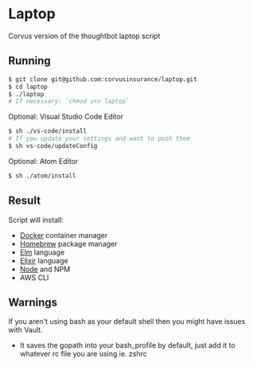 # Laptop

Corvus version of the thoughtbot laptop script

## Running

```sh
$ git clone git@github.com:corvusinsurance/laptop.git
$ cd laptop
$ ./laptop
# If necessary: `chmod u+x laptop`
```

Optional: Visual Studio Code Editor

```sh
$ sh ./vs-code/install
# If you update your settings and want to push them
$ sh vs-code/updateConfig
```

Optional: Atom Editor
```sh
$ sh ./atom/install
```

## Result

Script will install:

* [Docker](https://www.docker.com/) container manager
* [Homebrew](https://brew.sh) package manager
* [Elm](http://elm-lang.org) language
* [Elixir](https://elixir-lang.org) language
* [Node](https://nodejs.org/en/) and NPM
* AWS CLI


## Warnings

If you aren't using bash as your default shell then you might have issues with Vault.
 - It saves the gopath into your bash_profile by default, just add it to whatever rc file you are using ie. zshrc 

